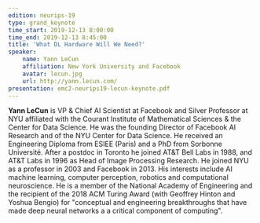 ```yaml
---
edition: neurips-19
type: grand_keynote
time_start: 2019-12-13 8:00:00
time_end: 2019-12-13 8:45:00
title: 'What DL Hardware Will We Need?'
speaker:
    name: Yann LeCun 
    affiliation: New York University and Facebook
    avatar: lecun.jpg
    url: http://yann.lecun.com/
presentation: emc2-neurips19-lecun-keynote.pdf
---
```

**Yann LeCun** is VP & Chief AI Scientist at Facebook and Silver Professor at NYU affiliated with the Courant Institute of Mathematical Sciences & the Center for Data Science. He was the founding Director of Facebook AI Research and of the NYU Center for Data Science. He received an Engineering Diploma from ESIEE (Paris) and a PhD from Sorbonne Université. After a postdoc in Toronto he joined AT&T Bell Labs in 1988, and AT&T Labs in 1996 as Head of Image Processing Research. He joined NYU as a professor in 2003 and Facebook in 2013. His interests include AI machine learning, computer perception, robotics and computational neuroscience. He is a member of the National Academy of Engineering and the recipient of the 2018 ACM Turing Award (with Geoffrey Hinton and Yoshua Bengio) for "conceptual and engineering breakthroughs that have made deep neural networks a a critical component of computing".